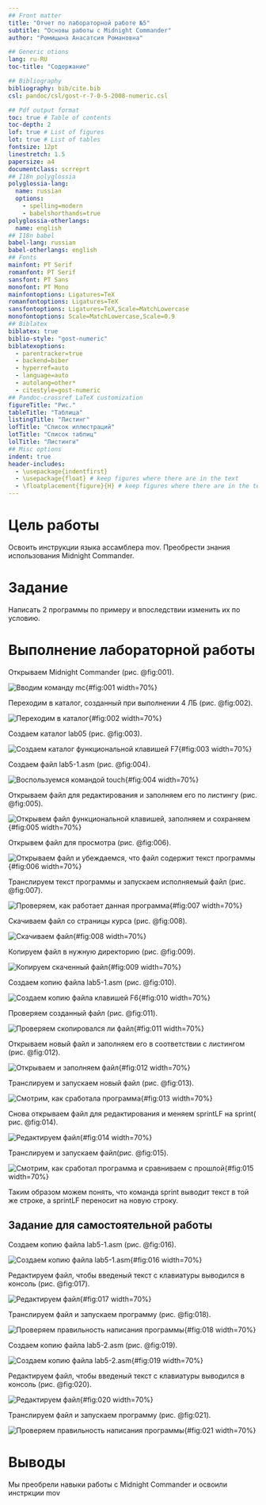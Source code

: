 ```yaml
---
## Front matter
title: "Отчет по лабораторной работе №5"
subtitle: "Основы работы с Midnight Commander"
author: "Ромицына Анасатсия Романовна"

## Generic otions
lang: ru-RU
toc-title: "Содержание"

## Bibliography
bibliography: bib/cite.bib
csl: pandoc/csl/gost-r-7-0-5-2008-numeric.csl

## Pdf output format
toc: true # Table of contents
toc-depth: 2
lof: true # List of figures
lot: true # List of tables
fontsize: 12pt
linestretch: 1.5
papersize: a4
documentclass: scrreprt
## I18n polyglossia
polyglossia-lang:
  name: russian
  options:
	- spelling=modern
	- babelshorthands=true
polyglossia-otherlangs:
  name: english
## I18n babel
babel-lang: russian
babel-otherlangs: english
## Fonts
mainfont: PT Serif
romanfont: PT Serif
sansfont: PT Sans
monofont: PT Mono
mainfontoptions: Ligatures=TeX
romanfontoptions: Ligatures=TeX
sansfontoptions: Ligatures=TeX,Scale=MatchLowercase
monofontoptions: Scale=MatchLowercase,Scale=0.9
## Biblatex
biblatex: true
biblio-style: "gost-numeric"
biblatexoptions:
  - parentracker=true
  - backend=biber
  - hyperref=auto
  - language=auto
  - autolang=other*
  - citestyle=gost-numeric
## Pandoc-crossref LaTeX customization
figureTitle: "Рис."
tableTitle: "Таблица"
listingTitle: "Листинг"
lofTitle: "Список иллюстраций"
lotTitle: "Список таблиц"
lolTitle: "Листинги"
## Misc options
indent: true
header-includes:
  - \usepackage{indentfirst}
  - \usepackage{float} # keep figures where there are in the text
  - \floatplacement{figure}{H} # keep figures where there are in the text
---
```


# Цель работы

Освоить инструкции языка ассамблера mov. Преобрести знания использования Midnight Commander.

# Задание
Написать 2 программы по примеру и впоследствии изменить их по условию.


# Выполнение лабораторной работы

Открываем Midnight Commander (рис. @fig:001).

![Вводим команду  mc](image/1.jpg){#fig:001 width=70%}

Переходим в каталог, созданный при выполнении 4 ЛБ (рис. @fig:002).

![Переходим в каталог](image/2.jpg){#fig:002 width=70%}

Создаем каталог lab05 (рис. @fig:003).

![Создаем каталог функциональной клавишей F7](image/3.jpg){#fig:003 width=70%}

Создаем файл lab5-1.asm (рис. @fig:004).

![Воспользуемся командой touch](image/4.jpg){#fig:004 width=70%}

Открываем файл для редактирования и заполняем его по листингу (рис. @fig:005).

![Открывем файл функциональной клавишей, заполняем и сохраняем](image/5.jpg){#fig:005 width=70%}

Открывем файл для просмотра (рис. @fig:006).

![Открываем файл и убеждаемся, что файл содержит текст программы](image/6.jpg){#fig:006 width=70%}

Транслируем текст программы и запускаем исполняемый файл (рис. @fig:007).

![Проверяем, как работает данная программа](image/7.jpg){#fig:007 width=70%}

Скачиваем файл со страницы курса (рис. @fig:008).

![Скачиваем файл](image/8.jpg){#fig:008 width=70%}

Копируем файл в нужную директорию (рис. @fig:009).

![Копируем скаченный файл](image/9.jpg){#fig:009 width=70%}

Создаем копию файла lab5-1.asm (рис. @fig:010).

![Создаем копию файла клавишей F6](image/10.jpg){#fig:010 width=70%}

Проверяем созданный файл (рис. @fig:011).

![Проверяем скопировался ли файл](image/11.jpg){#fig:011 width=70%}

Открываем новый файл и заполняем его в соответствии с листингом (рис. @fig:012).

![Открываем и заполняем файл](image/12.jpg){#fig:012 width=70%}

Транслируем и запускаем новый файл (рис. @fig:013).

![Смотрим, как сработала программа](image/13.jpg){#fig:013 width=70%}

Снова открываем файл для редактирования и меняем sprintLF на sprint( рис. @fig:014).

![Редактируем файл](image/14.jpg){#fig:014 width=70%}

Транслируем и запускаем файл(рис. @fig:015).

![Смотрим, как сработал программа и сравниваем с прошлой ](image/15.jpg){#fig:015 width=70%}

Таким образом можем понять, что команда sprint выводит текст в той же строке, а sprintLF переносит на новую строку.

## Задание для самостоятельной работы

Создаем копию файла lab5-1.asm (рис. @fig:016).

![Создаем копию файла lab5-1.asm](image/16.jpg){#fig:016 width=70%}

Редактируем файл, чтобы введеный текст с клавиатуры выводился в консоль (рис. @fig:017).

![Редактируем файл](image/17.jpg){#fig:017 width=70%}

Транслируем файл и запускаем программу (рис. @fig:018).

![Проверяем правильность написания программы](image/18.jpg){#fig:018 width=70%}

Создаем копию файла lab5-2.asm (рис. @fig:019).

![Создаем копию файла lab5-2.asm](image/19.jpg){#fig:019 width=70%}

Редактируем файл, чтобы введеный текст с клавиатуры выводился в консоль (рис. @fig:020).

![Редактируем файл](image/20.jpg){#fig:020 width=70%}

Транслируем файл и запускаем программу (рис. @fig:021).

![Проверяем правильность написания программы](image/21.jpg){#fig:021 width=70%}






# Выводы

Мы преобрели навыки работы с Midnight Commander и освоили инстркции mov



